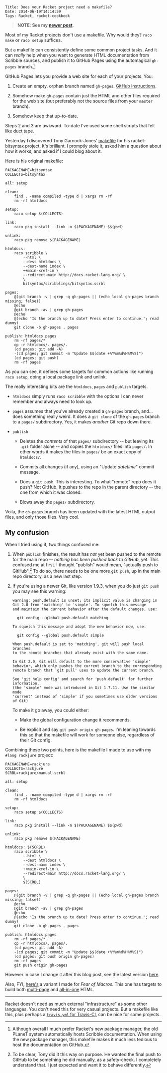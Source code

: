     Title: Does your Racket project need a makefile?
    Date: 2014-06-19T14:14:59
    Tags: Racket, racket-cookbook

> **NOTE**: **See my [newer post](/2017/04/racket-makefiles.html)**.

Most of my Racket projects don't use a makefile. Why would they? `raco
make` or `raco setup` suffices.

But a makefile can consistently define some common project tasks. And
it can _really_ help when you want to generate HTML documentation from
Scribble sources, and publish it to GitHub Pages using the automagical
`gh-pages` branch.[^pkg]

[^pkg]: Although overall I much prefer Racket's new package manager, the
old PLaneT system automatically hosts Scribble documentation. When
using the new package manager, this makefile makes it much less
tedious to host the documentation on GitHub.

<!-- more -->

GitHub Pages lets you provide a web site for each of your projects.
You:

1. Create an empty, orphan branch named `gh-pages`.
   [GitHub instructions](https://help.github.com/articles/creating-project-pages-manually).

2. Somehow make `gh-pages` contain just the HTML and other files
required for the web site (but preferably not the source files from
your `master` branch).

3. Somehow keep that up-to-date.

Steps 2 and 3 are awkward. To-date I've used some shell scripts that
felt like duct tape.

Yesterday I discovered Tony Garnock-Jones' [makefile][tonyg-makefile]
for his racket-bitsyntax project. It's brilliant. I promptly stole it,
asked him a question about how it works, and asked if I could blog
about it.

[tonyg-makefile]: https://github.com/tonyg/racket-bitsyntax/blob/master/Makefile

Here is his original makefile:

```make
PACKAGENAME=bitsyntax
COLLECTS=bitsyntax

all: setup

clean:
	find . -name compiled -type d | xargs rm -rf
	rm -rf htmldocs

setup:
	raco setup $(COLLECTS)

link:
	raco pkg install --link -n $(PACKAGENAME) $$(pwd)

unlink:
	raco pkg remove $(PACKAGENAME)

htmldocs:
	raco scribble \
		--html \
		--dest htmldocs \
		--dest-name index \
		++main-xref-in \
		--redirect-main http://docs.racket-lang.org/ \
		\
		bitsyntax/scribblings/bitsyntax.scrbl

pages:
	@(git branch -v | grep -q gh-pages || (echo local gh-pages branch missing; false))
	@echo
	@git branch -av | grep gh-pages
	@echo
	@(echo 'Is the branch up to date? Press enter to continue.'; read dummy)
	git clone -b gh-pages . pages

publish: htmldocs pages
	rm -rf pages/*
	cp -r htmldocs/. pages/.
	(cd pages; git add -A)
	-(cd pages; git commit -m "Update $$(date +%Y%m%d%H%M%S)")
	(cd pages; git push)
	rm -rf pages
```

As you can see, it defines some targets for common actions like
running `raco setup`, doing a local package link and unlink.

The really interesting bits are the `htmldocs`, `pages` and `publish`
targets.

- `htmldocs` simply runs `raco scribble` with the options I can never
remember and always need to look up.

- `pages` assumes that you've already created a `gh-pages` branch,
and... does something really weird. It does a `git clone` of the
`gh-pages` branch to a `pages/` subdirectory. Yes, it makes _another_
Git repo down there.

- `publish`

    - Deletes the _contents_ of that `pages/` subdirectory -- but
      leaving its `.git` folder alone -- and copies the `htmldocs/`
      files into `pages/`. In other words it makes the files in
      `pages/` be an exact copy of `htmldocs/`.

    - Commits all changes (if any), using an "Update _datetime_" commit
      message.

    - Does a `git push`. This is interesting. To what "remote" repo
      does it push? Not GitHub. It pushes to the repo in the parent
      directory -- the one from which it was cloned.

    - Blows away the `pages/` subdirectory.

Voila, the `gh-pages` branch has been updated with the latest HTML
output files, and only those files. Very cool.

## My confusion

When I tried using it, two things confused me:

1. When `publish` finishes, the result has _not_ yet been pushed to
the remote for the main repo -- _nothing has been pushed back to
GitHub_, yet. This confused me at first. I thought "publish" would
mean, "actually push to GitHub".[^push] To do so, there needs to be
one more `git push`, up in the main repo directory, as a new last
step.

[^push]: To be clear, Tony did it this way on purpose. He wanted the
final push to GitHub to be something he did manually, as a
safety-check. I completely understand that. I just expected and want
it to behave differently.

2. If you're using a newer Git, like version 1.9.3, when you do just
`git push` you may see this warning:

    ```
    warning: push.default is unset; its implicit value is changing in
    Git 2.0 from 'matching' to 'simple'. To squelch this message
    and maintain the current behavior after the default changes, use:

      git config --global push.default matching

    To squelch this message and adopt the new behavior now, use:

      git config --global push.default simple

    When push.default is set to 'matching', git will push local branches
    to the remote branches that already exist with the same name.

    In Git 2.0, Git will default to the more conservative 'simple'
    behavior, which only pushes the current branch to the corresponding
    remote branch that 'git pull' uses to update the current branch.

    See 'git help config' and search for 'push.default' for further information.
    (the 'simple' mode was introduced in Git 1.7.11. Use the similar mode
    'current' instead of 'simple' if you sometimes use older versions of Git)
    ```

    To make it go away, you could either:

    - Make the global configuration change it recommends.

    - Be explicit and say `git push origin gh-pages`. I'm leaning
      towards this so that the makefile will work for someone else,
      regardless of their Git config.

Combining these two points, here is the makefile I made to use with my
`#lang rackjure` project:

```make
PACKAGENAME=rackjure
COLLECTS=rackjure
SCRBL=rackjure/manual.scrbl

all: setup

clean:
	find . -name compiled -type d | xargs rm -rf
	rm -rf htmldocs

setup:
	raco setup $(COLLECTS)

link:
	raco pkg install --link -n $(PACKAGENAME) $$(pwd)

unlink:
	raco pkg remove $(PACKAGENAME)

htmldocs: $(SCRBL)
	raco scribble \
		--html \
		--dest htmldocs \
		--dest-name index \
		++main-xref-in \
		--redirect-main http://docs.racket-lang.org/ \
		\
		$(SCRBL)

pages:
	@(git branch -v | grep -q gh-pages || (echo local gh-pages branch missing; false))
	@echo
	@git branch -av | grep gh-pages
	@echo
	@(echo 'Is the branch up to date? Press enter to continue.'; read dummy)
	git clone -b gh-pages . pages

publish: htmldocs pages
	rm -rf pages/*
	cp -r htmldocs/. pages/.
	(cd pages; git add -A)
	-(cd pages; git commit -m "Update $$(date +%Y%m%d%H%M%S)")
	(cd pages; git push origin gh-pages)
	rm -rf pages
	git push origin gh-pages
```

However in case I change it after this blog post, see the latest
version [here][rackjure-makefile].

[rackjure-makefile]: https://github.com/greghendershott/rackjure/blob/master/makefile

Also, FYI, [here's][fear-makefile] a variant I made for _Fear of
Macros_. This one has targets to build both [multi-page] and
[all-in-one] HTML.

[fear-makefile]: https://github.com/greghendershott/fear-of-macros/blob/master/makefile
[multi-page]: http://www.greghendershott.com/fear-of-macros
[all-in-one]: http://www.greghendershott.com/fear-of-macros/all.html

---

Racket doesn't need as much external "infrastructure" as some other
languages. You don't need this for very casual projects. But a
makefile like this, plus perhaps a
[`travis.yml` for Travis-CI][travis], can be nice for some projects.

[travis]: http://www.greghendershott.com/2013/07/using-travis-ci-for-racket-projects.html
